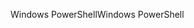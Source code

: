 <span data-ttu-id="bad4e-101">Windows PowerShell</span><span class="sxs-lookup"><span data-stu-id="bad4e-101">Windows PowerShell</span></span>